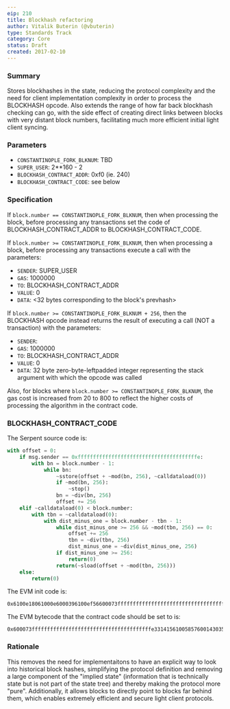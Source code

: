 ```yaml
---
eip: 210
title: Blockhash refactoring
author: Vitalik Buterin (@vbuterin)
type: Standards Track
category: Core
status: Draft
created: 2017-02-10
---
```


### Summary

Stores blockhashes in the state, reducing the protocol complexity and the need for client implementation complexity in order to process the BLOCKHASH opcode. Also extends the range of how far back blockhash checking can go, with the side effect of creating direct links between blocks with very distant block numbers, facilitating much more efficient initial light client syncing.

### Parameters

* `CONSTANTINOPLE_FORK_BLKNUM`: TBD
* `SUPER_USER`: 2**160 - 2
* `BLOCKHASH_CONTRACT_ADDR`: 0xf0 (ie. 240)
* `BLOCKHASH_CONTRACT_CODE`: see below

### Specification

If `block.number == CONSTANTINOPLE_FORK_BLKNUM`, then when processing the block, before processing any transactions set the code of BLOCKHASH_CONTRACT_ADDR to BLOCKHASH_CONTRACT_CODE.

If `block.number >= CONSTANTINOPLE_FORK_BLKNUM`, then when processing a block, before processing any transactions execute a call with the parameters:

* `SENDER`: SUPER_USER
* `GAS`: 1000000
* `TO`: BLOCKHASH_CONTRACT_ADDR
* `VALUE`: 0
* `DATA`: <32 bytes corresponding to the block's prevhash>

If `block.number >= CONSTANTINOPLE_FORK_BLKNUM + 256`, then the BLOCKHASH opcode instead returns the result of executing a call (NOT a transaction) with the parameters:

* `SENDER`: <account from which the opcode was called>
* `GAS`: 1000000
* `TO`: BLOCKHASH_CONTRACT_ADDR
* `VALUE`: 0
* `DATA`: 32 byte zero-byte-leftpadded integer representing the stack argument with which the opcode was called

Also, for blocks where `block.number >= CONSTANTINOPLE_FORK_BLKNUM`, the gas cost is increased from 20 to 800 to reflect the higher costs of processing the algorithm in the contract code.

### BLOCKHASH_CONTRACT_CODE

The Serpent source code is:

```python
with offset = 0:
    if msg.sender == 0xfffffffffffffffffffffffffffffffffffffffe:
        with bn = block.number - 1:
            while bn:
                ~sstore(offset + ~mod(bn, 256), ~calldataload(0))
                if ~mod(bn, 256):
                    ~stop()
                bn = ~div(bn, 256)
                offset += 256
    elif ~calldataload(0) < block.number:
        with tbn = ~calldataload(0):
            with dist_minus_one = block.number - tbn - 1:
                while dist_minus_one >= 256 && ~mod(tbn, 256) == 0:
                    offset += 256
                    tbn = ~div(tbn, 256) 
                    dist_minus_one = ~div(dist_minus_one, 256)
                if dist_minus_one >= 256:
                    return(0)
                return(~sload(offset + ~mod(tbn, 256)))
    else:
        return(0)
```

The EVM init code is:

```
0x6100e18061000e6000396100ef56600073fffffffffffffffffffffffffffffffffffffffe33141561005857600143035b801561005257600035610100820683015561010081061561003f57005b6101008104905061010082019150610022565b506100df565b4360003512156100d3576000356001814303035b61010081121515610084576000610100830614610087565b60005b156100a65761010083019250610100820491506101008104905061006c565b610100811215156100bc57600060a052602060a0f35b610100820683015460c052602060c0f350506100de565b600060e052602060e0f35b5b505b6000f3
```

The EVM bytecode that the contract code should be set to is:

```
0x600073fffffffffffffffffffffffffffffffffffffffe33141561005857600143035b801561005257600035610100820683015561010081061561003f57005b6101008104905061010082019150610022565b506100df565b4360003512156100d3576000356001814303035b61010081121515610084576000610100830614610087565b60005b156100a65761010083019250610100820491506101008104905061006c565b610100811215156100bc57600060a052602060a0f35b610100820683015460c052602060c0f350506100de565b600060e052602060e0f35b5b50
```

### Rationale

This removes the need for implementaitons to have an explicit way to look into historical block hashes, simplifying the protocol definition and removing a large component of the "implied state" (information that is technically state but is not part of the state tree) and thereby making the protocol more "pure". Additionally, it allows blocks to directly point to blocks far behind them, which enables extremely efficient and secure light client protocols.
